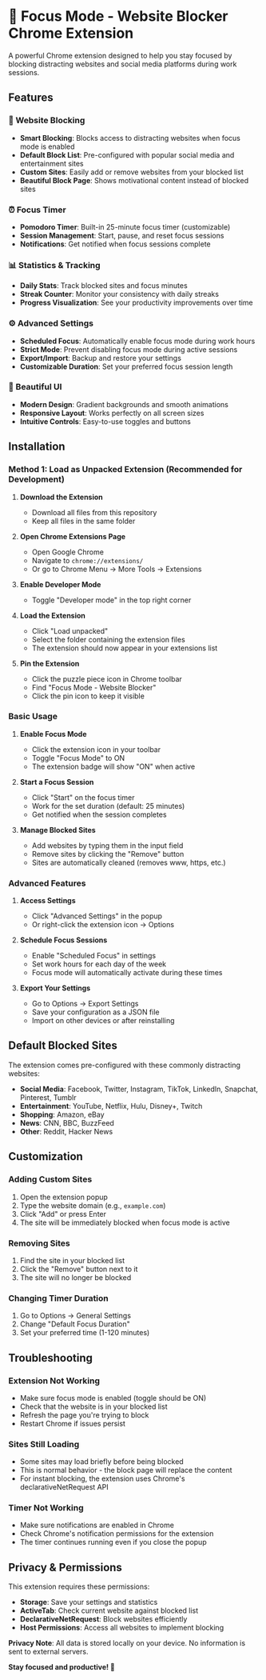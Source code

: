 # 🎯 Focus Mode - Website Blocker Chrome Extension

A powerful Chrome extension designed to help you stay focused by blocking distracting websites and social media platforms during work sessions.

## Features

### 🚫 Website Blocking
- **Smart Blocking**: Blocks access to distracting websites when focus mode is enabled
- **Default Block List**: Pre-configured with popular social media and entertainment sites
- **Custom Sites**: Easily add or remove websites from your blocked list
- **Beautiful Block Page**: Shows motivational content instead of blocked sites

### ⏰ Focus Timer
- **Pomodoro Timer**: Built-in 25-minute focus timer (customizable)
- **Session Management**: Start, pause, and reset focus sessions
- **Notifications**: Get notified when focus sessions complete

### 📊 Statistics & Tracking
- **Daily Stats**: Track blocked sites and focus minutes
- **Streak Counter**: Monitor your consistency with daily streaks
- **Progress Visualization**: See your productivity improvements over time

### ⚙️ Advanced Settings
- **Scheduled Focus**: Automatically enable focus mode during work hours
- **Strict Mode**: Prevent disabling focus mode during active sessions
- **Export/Import**: Backup and restore your settings
- **Customizable Duration**: Set your preferred focus session length

### 🎨 Beautiful UI
- **Modern Design**: Gradient backgrounds and smooth animations
- **Responsive Layout**: Works perfectly on all screen sizes
- **Intuitive Controls**: Easy-to-use toggles and buttons

## Installation

### Method 1: Load as Unpacked Extension (Recommended for Development)

1. **Download the Extension**
   - Download all files from this repository
   - Keep all files in the same folder

2. **Open Chrome Extensions Page**
   - Open Google Chrome
   - Navigate to `chrome://extensions/`
   - Or go to Chrome Menu → More Tools → Extensions

3. **Enable Developer Mode**
   - Toggle "Developer mode" in the top right corner

4. **Load the Extension**
   - Click "Load unpacked"
   - Select the folder containing the extension files
   - The extension should now appear in your extensions list

5. **Pin the Extension**
   - Click the puzzle piece icon in Chrome toolbar
   - Find "Focus Mode - Website Blocker"
   - Click the pin icon to keep it visible


### Basic Usage

1. **Enable Focus Mode**
   - Click the extension icon in your toolbar
   - Toggle "Focus Mode" to ON
   - The extension badge will show "ON" when active

2. **Start a Focus Session**
   - Click "Start" on the focus timer
   - Work for the set duration (default: 25 minutes)
   - Get notified when the session completes

3. **Manage Blocked Sites**
   - Add websites by typing them in the input field
   - Remove sites by clicking the "Remove" button
   - Sites are automatically cleaned (removes www, https, etc.)

### Advanced Features

1. **Access Settings**
   - Click "Advanced Settings" in the popup
   - Or right-click the extension icon → Options

2. **Schedule Focus Sessions**
   - Enable "Scheduled Focus" in settings
   - Set work hours for each day of the week
   - Focus mode will automatically activate during these times

3. **Export Your Settings**
   - Go to Options → Export Settings
   - Save your configuration as a JSON file
   - Import on other devices or after reinstalling

## Default Blocked Sites

The extension comes pre-configured with these commonly distracting websites:

- **Social Media**: Facebook, Twitter, Instagram, TikTok, LinkedIn, Snapchat, Pinterest, Tumblr
- **Entertainment**: YouTube, Netflix, Hulu, Disney+, Twitch
- **Shopping**: Amazon, eBay
- **News**: CNN, BBC, BuzzFeed
- **Other**: Reddit, Hacker News

## Customization

### Adding Custom Sites
1. Open the extension popup
2. Type the website domain (e.g., `example.com`)
3. Click "Add" or press Enter
4. The site will be immediately blocked when focus mode is active

### Removing Sites
1. Find the site in your blocked list
2. Click the "Remove" button next to it
3. The site will no longer be blocked

### Changing Timer Duration
1. Go to Options → General Settings
2. Change "Default Focus Duration"
3. Set your preferred time (1-120 minutes)

## Troubleshooting

### Extension Not Working
- Make sure focus mode is enabled (toggle should be ON)
- Check that the website is in your blocked list
- Refresh the page you're trying to block
- Restart Chrome if issues persist

### Sites Still Loading
- Some sites may load briefly before being blocked
- This is normal behavior - the block page will replace the content
- For instant blocking, the extension uses Chrome's declarativeNetRequest API

### Timer Not Working
- Make sure notifications are enabled in Chrome
- Check Chrome's notification permissions for the extension
- The timer continues running even if you close the popup

## Privacy & Permissions

This extension requires these permissions:
- **Storage**: Save your settings and statistics
- **ActiveTab**: Check current website against blocked list
- **DeclarativeNetRequest**: Block websites efficiently
- **Host Permissions**: Access all websites to implement blocking

**Privacy Note**: All data is stored locally on your device. No information is sent to external servers.

**Stay focused and productive! 🎯**
